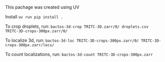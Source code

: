 This pachage was created using UV

Install `uv run pip install .`

To crop droplets, run: `bactos-3d-crop TRITC-3D.zarr/0/ droplets.csv TRITC-3D-crops-300px.zarr/0/`

To localize 3d, run: `bactos-3d-loc TRITC-3D-crops-300px.zarr/0/ TRITC-3D-crops-300px.zarr/locs/`

To count localizations, run:
`bactos-3d-count TRITC-3D-crops-300px.zarr`

